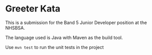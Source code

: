 # Greeter Kata

This is a submission for the Band 5 Junior Developer position at the NHSBSA. 

The language used is Java with Maven as the build tool.

Use `mvn test` to run the unit tests in the project
